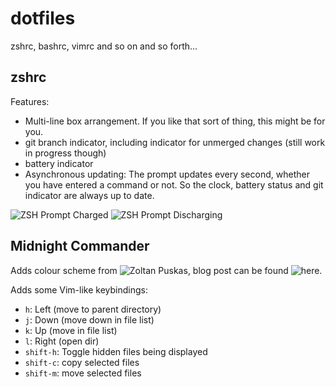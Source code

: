 dotfiles
==========================

zshrc, bashrc, vimrc and so on and so forth...

zshrc
-----

Features:
* Multi-line  box arrangement. If you like  that sort of thing,  this might be
  for you.
* git branch  indicator, including indicator for unmerged  changes (still work
  in progress though)
* battery indicator
* Asynchronous  updating: The prompt  updates every  second, whether  you have
  entered a command or not. So the clock, battery status and git indicator are
  always up to date.

![ZSH Prompt Charged](http://www.alpenwasser.net/images/2015-05-23--23-50-44--prompt.png)
![ZSH Prompt Discharging](http://www.alpenwasser.net/images/2015-05-23--23-51-40--discharging.png)


Midnight Commander
------------------

Adds colour scheme from ![Zoltan Puskas](https://github.com/zpuskas/linux/blob/master/home/.local/share/mc/skins/darkened.ini),
blog post can be found ![here](https://sinustrom.info/2014/03/23/midnight-commander-dark-color-scheme/).

Adds some Vim-like keybindings:
* `h`: Left (move to parent directory)
* `j`: Down (move down in file list)
* `k`: Up (move in file list)
* `l`: Right (open dir)
* `shift-h`: Toggle hidden files being displayed
* `shift-c`: copy selected files
* `shift-m`: move selected files
